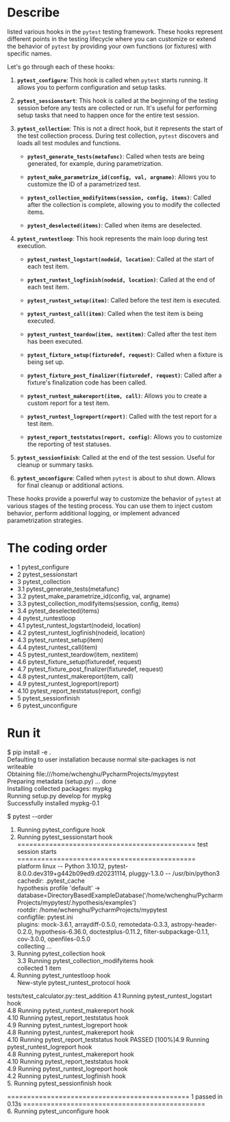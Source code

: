 # Describe
listed various hooks in the `pytest` testing framework. These hooks represent different points in the testing lifecycle where you can customize or extend the behavior of `pytest` by providing your own functions (or fixtures) with specific names.

Let's go through each of these hooks:

1. **`pytest_configure`**: This hook is called when `pytest` starts running. It allows you to perform configuration and setup tasks.

2. **`pytest_sessionstart`**: This hook is called at the beginning of the testing session before any tests are collected or run. It's useful for performing setup tasks that need to happen once for the entire test session.

3. **`pytest_collection`**: This is not a direct hook, but it represents the start of the test collection process. During test collection, `pytest` discovers and loads all test modules and functions.

   - **`pytest_generate_tests(metafunc)`**: Called when tests are being generated, for example, during parametrization.

   - **`pytest_make_parametrize_id(config, val, argname)`**: Allows you to customize the ID of a parametrized test.

   - **`pytest_collection_modifyitems(session, config, items)`**: Called after the collection is complete, allowing you to modify the collected items.

   - **`pytest_deselected(items)`**: Called when items are deselected.

4. **`pytest_runtestloop`**: This hook represents the main loop during test execution.

   - **`pytest_runtest_logstart(nodeid, location)`**: Called at the start of each test item.

   - **`pytest_runtest_logfinish(nodeid, location)`**: Called at the end of each test item.

   - **`pytest_runtest_setup(item)`**: Called before the test item is executed.

   - **`pytest_runtest_call(item)`**: Called when the test item is being executed.

   - **`pytest_runtest_teardow(item, nextitem)`**: Called after the test item has been executed.

   - **`pytest_fixture_setup(fixturedef, request)`**: Called when a fixture is being set up.

   - **`pytest_fixture_post_finalizer(fixturedef, request)`**: Called after a fixture's finalization code has been called.

   - **`pytest_runtest_makereport(item, call)`**: Allows you to create a custom report for a test item.

   - **`pytest_runtest_logreport(report)`**: Called with the test report for a test item.

   - **`pytest_report_teststatus(report, config)`**: Allows you to customize the reporting of test statuses.

5. **`pytest_sessionfinish`**: Called at the end of the test session. Useful for cleanup or summary tasks.

6. **`pytest_unconfigure`**: Called when `pytest` is about to shut down. Allows for final cleanup or additional actions.

These hooks provide a powerful way to customize the behavior of `pytest` at various stages of the testing process. You can use them to inject custom behavior, perform additional logging, or implement advanced parametrization strategies.
# The coding order
 - 1 pytest_configure 
 - 2 pytest_sessionstart 
 - 3 pytest_collection 
 - 3.1 pytest_generate_tests(metafunc)
 - 3.2 pytest_make_parametrize_id(config, val, argname) 
 - 3.3 pytest_collection_modifyitems(session, config, items) 
 - 3.4 pytest_deselected(items) 
 - 4 pytest_runtestloop 
 - 4.1 pytest_runtest_logstart(nodeid, location) 
 - 4.2 pytest_runtest_logfinish(nodeid, location) 
 - 4.3 pytest_runtest_setup(item) 
 - 4.4 pytest_runtest_call(item)
 - 4.5 pytest_runtest_teardow(item, nextitem) 
 - 4.6 pytest_fixture_setup(fixturedef, request) 
 - 4.7 pytest_fixture_post_finalizer(fixturedef, request) 
 - 4.8 pytest_runtest_makereport(item, call) 
 - 4.9 pytest_runtest_logreport(report) 
 - 4.10 pytest_report_teststatus(report, config) 
 - 5 pytest_sessionfinish
 - 6 pytest_unconfigure
# Run it
$ pip install -e .  
Defaulting to user installation because normal site-packages is not writeable  
Obtaining file:///home/wchenghu/PycharmProjects/mypytest  
  Preparing metadata (setup.py) ... done  
Installing collected packages: mypkg  
  Running setup.py develop for mypkg  
Successfully installed mypkg-0.1  

$ pytest --order  
1. Running pytest_configure hook  
2. Running pytest_sessionstart hook  
============================================= test session starts =============================================  
platform linux -- Python 3.10.12, pytest-8.0.0.dev319+g442b09ed9.d20231114, pluggy-1.3.0 -- /usr/bin/python3  
cachedir: .pytest_cache  
hypothesis profile 'default' -> database=DirectoryBasedExampleDatabase('/home/wchenghu/PycharmProjects/mypytest/.hypothesis/examples')  
rootdir: /home/wchenghu/PycharmProjects/mypytest  
configfile: pytest.ini  
plugins: mock-3.6.1, arraydiff-0.5.0, remotedata-0.3.3, astropy-header-0.2.0, hypothesis-6.36.0, doctestplus-0.11.2, filter-subpackage-0.1.1, cov-3.0.0, openfiles-0.5.0  
collecting ...  
3. Running pytest_collection hook  
3.3 Running pytest_collection_modifyitems hook  
collected 1 item                                                                                                
4. Running pytest_runtestloop hook  
New-style pytest_runtest_protocol hook  

tests/test_calculator.py::test_addition 
4.1 Running pytest_runtest_logstart hook  
4.8 Running pytest_runtest_makereport hook  
4.10 Running pytest_report_teststatus hook  
4.9 Running pytest_runtest_logreport hook  
4.8 Running pytest_runtest_makereport hook  
4.10 Running pytest_report_teststatus hook  PASSED                                                          [100%]4.9 Running pytest_runtest_logreport hook  
4.8 Running pytest_runtest_makereport hook  
4.10 Running pytest_report_teststatus hook  
4.9 Running pytest_runtest_logreport hook  
4.2 Running pytest_runtest_logfinish hook  
5. Running pytest_sessionfinish hook  


============================================== 1 passed in 0.13s ==============================================  
6. Running pytest_unconfigure hook  

